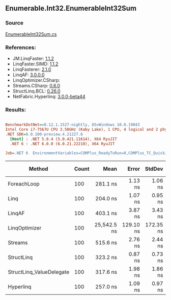 ﻿## Enumerable.Int32.EnumerableInt32Sum

### Source
[EnumerableInt32Sum.cs](../LinqBenchmarks/Enumerable/Int32/EnumerableInt32Sum.cs)

### References:
- JM.LinqFaster: [1.1.2](https://www.nuget.org/packages/JM.LinqFaster/1.1.2)
- LinqFaster.SIMD: [1.1.2](https://www.nuget.org/packages/LinqFaster.SIMD/1.0.3)
- LinqFasterer: [2.1.0](https://www.nuget.org/packages/LinqFasterer/2.1.0)
- LinqAF: [3.0.0.0](https://www.nuget.org/packages/LinqAF/3.0.0.0)
- LinqOptimizer.CSharp: [](https://www.nuget.org/packages/LinqOptimizer.CSharp/)
- Streams.CSharp: [0.6.0](https://www.nuget.org/packages/Streams.CSharp/0.6.0)
- StructLinq.BCL: [0.26.0](https://www.nuget.org/packages/StructLinq/0.26.0)
- NetFabric.Hyperlinq: [3.0.0-beta44](https://www.nuget.org/packages/NetFabric.Hyperlinq/3.0.0-beta44)

### Results:
``` ini

BenchmarkDotNet=v0.12.1.1527-nightly, OS=Windows 10.0.19043
Intel Core i7-7567U CPU 3.50GHz (Kaby Lake), 1 CPU, 4 logical and 2 physical cores
.NET SDK=6.0.100-preview.4.21227.6
  [Host] : .NET 5.0.4 (5.0.421.11614), X64 RyuJIT
  .NET 6 : .NET 6.0.0 (6.0.21.22210), X64 RyuJIT

Job=.NET 6  EnvironmentVariables=COMPlus_ReadyToRun=0,COMPlus_TC_QuickJitForLoops=1,COMPlus_TieredPGO=1  Runtime=.NET 6.0  

```
|                   Method | Count |        Mean |     Error |    StdDev | Ratio | RatioSD |  Gen 0 | Gen 1 | Gen 2 | Allocated |
|------------------------- |------ |------------:|----------:|----------:|------:|--------:|-------:|------:|------:|----------:|
|              ForeachLoop |   100 |    281.1 ns |   1.13 ns |   1.06 ns |  1.00 |    0.00 | 0.0191 |     - |     - |      40 B |
|                     Linq |   100 |    204.0 ns |   1.07 ns |   0.95 ns |  0.73 |    0.00 | 0.0191 |     - |     - |      40 B |
|                   LinqAF |   100 |    403.1 ns |   3.87 ns |   3.43 ns |  1.43 |    0.01 | 0.0191 |     - |     - |      40 B |
|            LinqOptimizer |   100 | 25,542.5 ns | 129.10 ns | 172.35 ns | 90.77 |    0.48 | 8.2397 |     - |     - |  17,273 B |
|                  Streams |   100 |    515.6 ns |   2.76 ns |   2.44 ns |  1.83 |    0.01 | 0.1183 |     - |     - |     248 B |
|               StructLinq |   100 |    323.2 ns |   0.87 ns |   0.73 ns |  1.15 |    0.01 | 0.0305 |     - |     - |      64 B |
| StructLinq_ValueDelegate |   100 |    317.6 ns |   1.98 ns |   1.86 ns |  1.13 |    0.01 | 0.0191 |     - |     - |      40 B |
|                Hyperlinq |   100 |    257.0 ns |   1.09 ns |   0.97 ns |  0.91 |    0.00 | 0.0191 |     - |     - |      40 B |
